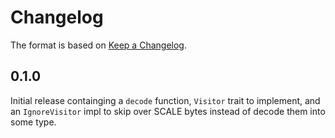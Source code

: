 # Changelog

The format is based on [Keep a Changelog].

[Keep a Changelog]: http://keepachangelog.com/en/1.0.0/

## 0.1.0

Initial release containging a `decode` function, `Visitor` trait to implement, and an
`IgnoreVisitor` impl to skip over SCALE bytes instead of decode them into some type.